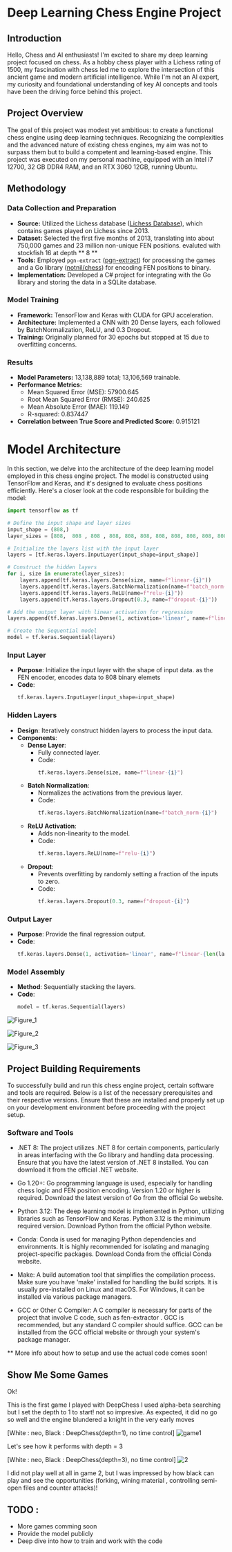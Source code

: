 # Deep Learning Chess Engine Project

## Introduction
Hello, Chess and AI enthusiasts! I'm excited to share my deep learning project focused on chess. As a hobby chess player with a Lichess rating of 1500, my fascination with chess led me to explore the intersection of this ancient game and modern artificial intelligence. While I'm not an AI expert, my curiosity and foundational understanding of key AI concepts and tools have been the driving force behind this project.

## Project Overview
The goal of this project was modest yet ambitious: to create a functional chess engine using deep learning techniques. Recognizing the complexities and the advanced nature of existing chess engines, my aim was not to surpass them but to build a competent and learning-based engine. This project was executed on my personal machine, equipped with an Intel i7 12700, 32 GB DDR4 RAM, and an RTX 3060 12GB, running Ubuntu.

## Methodology
### Data Collection and Preparation
- **Source:** Utilized the Lichess database ([Lichess Database](https://database.lichess.org/)), which contains games played on Lichess since 2013.
- **Dataset:** Selected the first five months of 2013, translating into about 750,000 games and 23 million non-unique FEN positions. evaluted with stockfish 16 at depth ** 8 **
- **Tools:** Employed `pgn-extract` ([pgn-extract](https://github.com/MichaelB7/pgn-extract)) for processing the games and a Go library ([notnil/chess](https://github.com/notnil/chess)) for encoding FEN positions to binary.
- **Implementation:** Developed a C# project for integrating with the Go library and storing the data in a SQLite database.

### Model Training
- **Framework:** TensorFlow and Keras with CUDA for GPU acceleration.
- **Architecture:** Implemented a CNN with 20 Dense layers, each followed by BatchNormalization, ReLU, and 0.3 Dropout.
- **Training:** Originally planned for 30 epochs but stopped at 15 due to overfitting concerns.

### Results
- **Model Parameters:** 13,138,889 total; 13,106,569 trainable.
- **Performance Metrics:**
  - Mean Squared Error (MSE): 57900.645
  - Root Mean Squared Error (RMSE): 240.625
  - Mean Absolute Error (MAE): 119.149
  - R-squared: 0.837447
- **Correlation between True Score and Predicted Score:** 0.915121



# Model Architecture

In this section, we delve into the architecture of the deep learning model employed in this chess engine project. The model is constructed using TensorFlow and Keras, and it's designed to evaluate chess positions efficiently. Here's a closer look at the code responsible for building the model:

```python
import tensorflow as tf

# Define the input shape and layer sizes
input_shape = (808,)
layer_sizes = [808,  808 , 808 , 808, 808, 808, 808, 808, 808, 808, 808, 808, 808, 808, 808, 808, 808, 808, 808, 808]  # Adjust the layer sizes as needed

# Initialize the layers list with the input layer
layers = [tf.keras.layers.InputLayer(input_shape=input_shape)]

# Construct the hidden layers
for i, size in enumerate(layer_sizes):
    layers.append(tf.keras.layers.Dense(size, name=f"linear-{i}"))
    layers.append(tf.keras.layers.BatchNormalization(name=f"batch_norm-{i}"))
    layers.append(tf.keras.layers.ReLU(name=f"relu-{i}"))
    layers.append(tf.keras.layers.Dropout(0.3, name=f"dropout-{i}"))

# Add the output layer with linear activation for regression
layers.append(tf.keras.layers.Dense(1, activation='linear', name=f"linear-{len(layer_sizes)}"))

# Create the Sequential model
model = tf.keras.Sequential(layers)
```


### Input Layer
- **Purpose**: Initialize the input layer with the shape of input data. as the FEN encoder, encodes data to 808 binary elemets
- **Code**: 
  ```python
  tf.keras.layers.InputLayer(input_shape=input_shape)
  ```

### Hidden Layers
- **Design**: Iteratively construct hidden layers to process the input data.
- **Components**:
  - **Dense Layer**: 
    - Fully connected layer.
    - Code: 
      ```python
      tf.keras.layers.Dense(size, name=f"linear-{i}")
      ```
  - **Batch Normalization**:
    - Normalizes the activations from the previous layer.
    - Code: 
      ```python
      tf.keras.layers.BatchNormalization(name=f"batch_norm-{i}")
      ```
  - **ReLU Activation**:
    - Adds non-linearity to the model.
    - Code: 
      ```python
      tf.keras.layers.ReLU(name=f"relu-{i}")
      ```
  - **Dropout**:
    - Prevents overfitting by randomly setting a fraction of the inputs to zero.
    - Code: 
      ```python
      tf.keras.layers.Dropout(0.3, name=f"dropout-{i}")
      ```

### Output Layer
- **Purpose**: Provide the final regression output.
- **Code**:
  ```python
  tf.keras.layers.Dense(1, activation='linear', name=f"linear-{len(layer_sizes)}")
  ```

### Model Assembly
- **Method**: Sequentially stacking the layers.
- **Code**:
  ```python
  model = tf.keras.Sequential(layers)
  ```


![Figure_1](https://github.com/Neo-vortex/DeepChess/assets/40230471/f1eb8d86-c68d-4d20-924e-ad15d4a8628a)

![Figure_2](https://github.com/Neo-vortex/DeepChess/assets/40230471/2027bf94-b090-4079-b04d-41c20a859622)

![Figure_3](https://github.com/Neo-vortex/DeepChess/assets/40230471/9f98515f-296b-4e80-b1f4-6e598853aad9)

## Project Building Requirements
To successfully build and run this chess engine project, certain software and tools are required. Below is a list of the necessary prerequisites and their respective versions. Ensure that these are installed and properly set up on your development environment before proceeding with the project setup.

### Software and Tools
* .NET 8: The project utilizes .NET 8 for certain components, particularly in areas interfacing with the Go library and handling data processing. Ensure that you have the latest version of .NET 8 installed. You can download it from the official .NET website.

* Go 1.20+: Go programming language is used, especially for handling chess logic and FEN position encoding. Version 1.20 or higher is required. Download the latest version of Go from the official Go website.

* Python 3.12: The deep learning model is implemented in Python, utilizing libraries such as TensorFlow and Keras. Python 3.12 is the minimum required version. Download Python from the official Python website.

* Conda: Conda is used for managing Python dependencies and environments. It is highly recommended for isolating and managing project-specific packages. Download Conda from the official Conda website.

* Make: A build automation tool that simplifies the compilation process. Make sure you have 'make' installed for handling the build scripts. It is usually pre-installed on Linux and macOS. For Windows, it can be installed via various package managers.

* GCC or Other C Compiler: A C compiler is necessary for parts of the project that involve C code, such as fen-extractor . GCC is recommended, but any standard C compiler should suffice. GCC can be installed from the GCC official website or through your system's package manager.

** More info about how to setup and use the actual code comes soon!

## Show Me Some Games
Ok!

This is the first game I played with DeepChess I used alpha-beta searching but I set the depth to 1 to start! not so impresive.
As expected, it did no go so well and the engine blundered a knight in the very early moves 

[White : neo, Black : DeepChess(depth=1), no time control]
![game1](https://github.com/Neo-vortex/DeepChess/assets/40230471/446e1303-6c06-48c9-aedc-233e48dfe6b4)


Let's see how it performs with depth = 3

[White : neo, Black : DeepChess(depth=3), no time control]
![2](https://github.com/Neo-vortex/DeepChess/assets/40230471/ef29819c-4cbd-45d9-a8ce-4f2dbf806cb2)

I did not play well at all in game 2, but I was impressed by how black can play and see the opportunities (forking, wining material , controlling semi-open files and counter attacks)!

## TODO :
* More games comming soon
* Provide the model publicly
* Deep dive into how to train and work with the code


